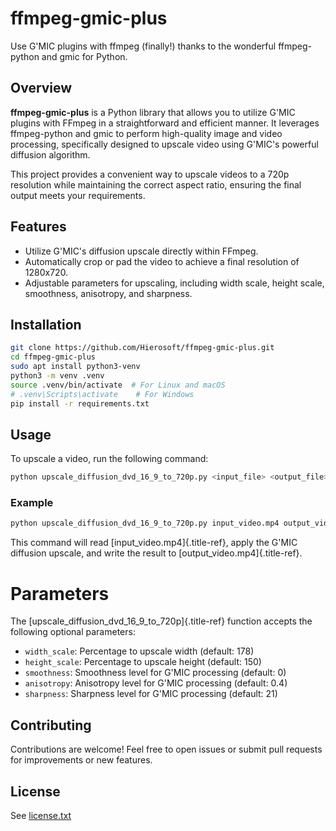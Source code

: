 # ffmpeg-gmic-plus
Use G\'MIC plugins with ffmpeg (finally!) thanks to the wonderful
ffmpeg-python and gmic for Python.

## Overview

**ffmpeg-gmic-plus** is a Python library that allows you to
utilize G\'MIC plugins with FFmpeg in a straightforward and efficient
manner. It leverages ffmpeg-python and gmic
to perform high-quality image and video processing, specifically
designed to upscale video using G\'MIC\'s powerful diffusion algorithm.

This project provides a convenient way to upscale videos to a 720p
resolution while maintaining the correct aspect ratio, ensuring the
final output meets your requirements.

## Features

- Utilize G\'MIC\'s diffusion upscale directly within FFmpeg.
- Automatically crop or pad the video to achieve a final resolution of
  1280x720.
- Adjustable parameters for upscaling, including width scale, height
  scale, smoothness, anisotropy, and sharpness.

## Installation
```bash
git clone https://github.com/Hierosoft/ffmpeg-gmic-plus.git
cd ffmpeg-gmic-plus
sudo apt install python3-venv
python3 -m venv .venv
source .venv/bin/activate  # For Linux and macOS
# .venv\Scripts\activate    # For Windows
pip install -r requirements.txt
```


## Usage

To upscale a video, run the following command:

```bash
python upscale_diffusion_dvd_16_9_to_720p.py <input_file> <output_file>
```

### Example

```bash
python upscale_diffusion_dvd_16_9_to_720p.py input_video.mp4 output_video.mp4
```

This command will read [input_video.mp4]{.title-ref}, apply the G\'MIC
diffusion upscale, and write the result to
[output_video.mp4]{.title-ref}.

# Parameters

The [upscale_diffusion_dvd_16_9\_to_720p]{.title-ref} function accepts
the following optional parameters:

- `width_scale`: Percentage to upscale width (default: 178)
- `height_scale`: Percentage to upscale height (default: 150)
- `smoothness`: Smoothness level for G\'MIC processing (default: 0)
- `anisotropy`: Anisotropy level for G\'MIC processing (default: 0.4)
- `sharpness`: Sharpness level for G\'MIC processing (default: 21)

## Contributing

Contributions are welcome! Feel free to open issues or submit pull
requests for improvements or new features.

## License

See [license.txt](license.txt)
